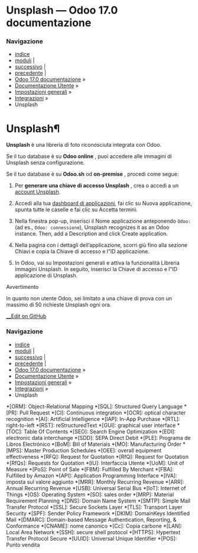 # Unsplash — Odoo 17.0 documentazione

### Navigazione

  * [indice](../../../genindex.html "Indice generale")
  * [moduli](../../../py-modindex.html "Indice del modulo Python") |
  * [successivo](geolocation.html "Geolocalizzazione") |
  * [precedente](mail_plugins/gmail.html "Plugin Gmail") |
  * [Odoo 17.0 documentazione](../../../index-2.html) »
  * [Documentazione Utente](../../../applications.html) »
  * [Impostazioni generali](../../general.html) »
  * [Integrazioni](../integrations.html) »
  * Unsplash



# Unsplash¶

**Unsplash** è una libreria di foto riconosciuta integrata con Odoo.

Se il tuo database è su **Odoo online** , puoi accedere alle immagini di Unsplash senza configurazione.

Se il tuo database è su **Odoo.sh** od **on-premise** , procedi come segue:

  1. Per **generare una chiave di accesso Unsplash** , crea o accedi a un [account Unsplash](https://unsplash.com/).

  2. Accedi alla tua [dashboard di applicazioni](https://unsplash.com/oauth/applications), fai clic su Nuova applicazione, spunta tutte le caselle e fai clic su Accetta termini.

  3. Nella finestra pop-up, inserisci il Nome applicazione anteponendo `Odoo:` (ad es., `Odoo: connessione`), Unsplash recognizes it as an Odoo instance. Then, add a Description and click Create application.

  4. Nella pagina con i dettagli dell’applicazione, scorri giù fino alla sezione Chiavi e copia la Chiave di accesso e l”ID applicazione.

  5. In Odoo, vai su Impostazioni generali e attiva la funzionalità Libreria immagini Unsplash. In seguito, inserisci la Chiave di accesso e l”ID applicazione di Unsplash.




Avvertimento

In quanto non utente Odoo, sei limitato a una chiave di prova con un massimo di 50 richieste Unsplash ogni ora.

[ __Edit on GitHub](https://github.com/odoo/documentation/edit/17.0/content/applications/general/integrations/unsplash.rst)

### Navigazione

  * [indice](../../../genindex.html "Indice generale")
  * [moduli](../../../py-modindex.html "Indice del modulo Python") |
  * [successivo](geolocation.html "Geolocalizzazione") |
  * [precedente](mail_plugins/gmail.html "Plugin Gmail") |
  * [Odoo 17.0 documentazione](../../../index-2.html) »
  * [Documentazione Utente](../../../applications.html) »
  * [Impostazioni generali](../../general.html) »
  * [Integrazioni](../integrations.html) »
  * Unsplash


  *[ORM]: Object-Relational Mapping
  *[SQL]: Structured Query Language
  *[PR]: Pull Request
  *[CI]: Continuous integration
  *[OCR]: optical character recognition
  *[AI]: Artificial Intelligence
  *[IAP]: In-App Purchase
  *[RTL]: right-to-left
  *[RST]: reStructuredText
  *[GUI]: graphical user interface
  *[TOC]: Table Of Contents
  *[SEO]: Search Engine Optimization
  *[EDI]: electronic data interchange
  *[SDD]: SEPA Direct Debit
  *[PLE]: Programa de Libros Electrónico
  *[BoM]: Bill of Materials
  *[MO]: Manufacturing Order
  *[MPS]: Master Production Schedules
  *[OEE]: overall equipment effectiveness
  *[RFQ]: Request for Quotation
  *[RfQ]: Request for Quotation
  *[RfQs]: Requests for Quotation
  *[IU]: Interfaccia Utente
  *[UoM]: Unit of Measure
  *[PoS]: Point of Sale
  *[FBM]: Fulfilled By Merchant
  *[FBA]: Fulfilled by Amazon
  *[API]: Application Programming Interface
  *[IVA]: imposta sul valore aggiunto
  *[MRR]: Monthly Recurring Revenue
  *[ARR]: Annual Recurring Revenue
  *[USB]: Universal Serial Bus
  *[IoT]: Internet of Things
  *[OS]: Operating System
  *[SO]: sales order
  *[MRP]: Material Requirement Planning
  *[DNS]: Domain Name System
  *[SMTP]: Simple Mail Transfer Protocol
  *[SSL]: Secure Sockets Layer
  *[TLS]: Transport Layer Security
  *[SPF]: Sender Policy Framework
  *[DKIM]: DomainKeys Identified Mail
  *[DMARC]: Domain-based Message Authentication, Reporting, & Conformance
  *[CNAME]: nome canonico
  *[Cc]: Copia carbone
  *[LAN]: Local Area Network
  *[SSH]: secure shell protocol
  *[HTTPS]: Hypertext Transfer Protocol Secure
  *[UUID]: Universal Unique Identifier
  *[POS]: Punto vendita
